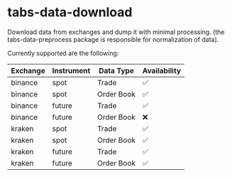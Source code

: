 # tabs-data-download
Download data from exchanges and dump it with minimal processing. (the tabs-data-preprocess package is responsible for normalization of data).

Currently supported are the following:

| Exchange | Instrument | Data Type   | Availability |
|----------|------------|-------------|--------------|
| binance  | spot       | Trade       | ✅            |
| binance  | spot       | Order Book  | ✅            |
| binance  | future     | Trade       | ✅            |
| binance  | future     | Order Book  | ❌            |
| kraken   | spot       | Trade       | ✅            |
| kraken   | spot       | Order Book  | ✅            |
| kraken   | future     | Trade       | ✅            |
| kraken   | future     | Order Book  | ✅            |